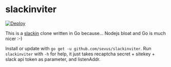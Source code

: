 # slackinviter

[![Deploy](https://www.herokucdn.com/deploy/button.svg)](https://heroku.com/deploy)

This is a [slackin](https://github.com/rauchg/slackin) clone written in Go because... Nodejs bloat and Go is much nicer :-)

Install or update with `go get -u github.com/sevus/slackinviter`. Run `slackinviter` with `-h` for help, it just takes recaptcha secret + sitekey + slack api token as parameter, and listenAddr.
